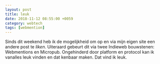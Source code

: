 ```yaml
---
layout: post
title: leuk
date: 2018-11-12 08:55:00 +0059
category: webtech
tags: [webmention]
---
```


Sinds dit weekend heb ik de mogelijkheid om op en via mijn eigen site een andere post te _liken_. Uiteraard gebeurt dit via twee Indieweb bouwstenen: Webmentions en Micropub. Ongehinderd door platform en protocol kan ik vanalles leuk vinden en dat kenbaar maken. Dat vind ik leuk. 

